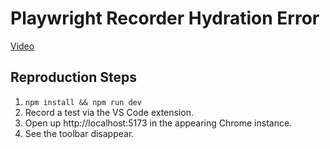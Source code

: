 # Playwright Recorder Hydration Error

[Video](https://share.cleanshot.com/vdgbMDsF)

## Reproduction Steps

1. `npm install && npm run dev`
2. Record a test via the VS Code extension.
3. Open up http://localhost:5173 in the appearing Chrome instance.
4. See the toolbar disappear.
